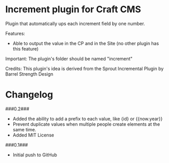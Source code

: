 Increment plugin for Craft CMS
=================

Plugin that automatically ups each increment field by one number.

Features:
- Able to output the value in the CP and in the Site (no other plugin has this feature)

Important:
The plugin's folder should be named "increment"

Credits:
This plugin's idea is derived from the Sprout Incremental Plugin by Barrel Strength Design

Changelog
=================
###0.2###
- Added the ability to add a prefix to each value, like {id} or {{now.year}}
- Prevent duplicate values when multiple people create elements at the same time.
- Added MIT License

###0.1###
- Initial push to GitHub